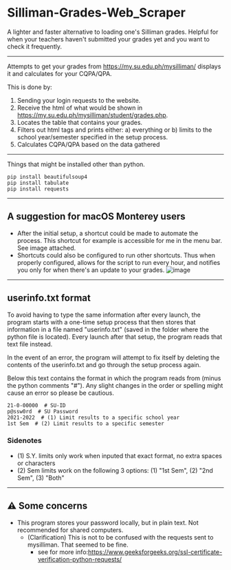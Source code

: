 # Silliman-Grades-Web_Scraper

A lighter and faster alternative to loading one's Silliman grades. Helpful for when your teachers haven't submitted your grades yet and you want to check it frequently.

---

Attempts to get your grades from https://my.su.edu.ph/mysilliman/ displays it and calculates for your CQPA/QPA.

This is done by:
1. Sending your login requests to the website.
2. Receive the html of what would be shown in https://my.su.edu.ph/mysilliman/student/grades.php.
3. Locates the table that contains your grades.
4. Filters out html tags and prints either: a) everything or b) limits to the school year/semester specified in the setup process.
5. Calculates CQPA/QPA based on the data gathered

---
Things that might be installed other than python.

```
pip install beautifulsoup4
pip install tabulate
pip install requests
```
---
## A suggestion for macOS Monterey users
- After the initial setup, a shortcut could be made to automate the process. This shortcut for example is accessible for me in the menu bar. See image attached.
- Shortcuts could also be configured to run other shortcuts. Thus when properly configured, allows for the script to run every hour, and notifies you only for when there's an update to your grades.
![image](https://user-images.githubusercontent.com/62688314/150344161-46816971-d2fc-4d24-b74f-d908bc338495.png)

---
## userinfo.txt format

To avoid having to type the same information after every launch, the program starts with a one-time setup process that then stores that information in a file named "userinfo.txt" (saved in the folder where the python file is located). Every launch after that setup, the program reads that text file instead. 

In the event of an error, the program will attempt to fix itself by deleting the contents of the userinfo.txt and go through the setup process again.

Below this text contains the format in which the program reads from (minus the python comments "#"). Any slight changes in the order or spelling might cause an error so please be cautious.
```
21-0-00000  # SU-ID
p@ssw0rd  # SU Password
2021-2022  # (1) Limit results to a specific school year
1st Sem  # (2) Limit results to a specific semester
```

### Sidenotes
- (1) S.Y. limits only work when inputed that exact format, no extra spaces or characters
- (2) Sem limits work on the following 3 options: (1) "1st Sem", (2) "2nd Sem", (3) "Both" 

---
## ⚠️ Some concerns
- This program stores your password locally, but in plain text. Not recommended for shared computers.
  - (Clarification) This is not to be confused with the requests sent to mysilliman. That seemed to be fine.
    - see for more info:https://www.geeksforgeeks.org/ssl-certificate-verification-python-requests/
